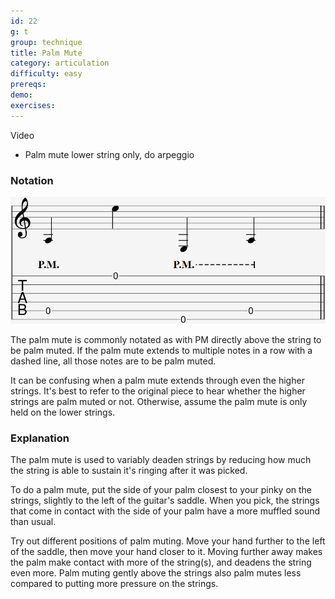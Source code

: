 ```yaml
---
id: 22
g: t
group: technique
title: Palm Mute
category: articulation
difficulty: easy
prereqs: 
demo: 
exercises:
---
```


Video
- Palm mute lower string only, do arpeggio

### Notation

<div class="tabImg">
  <img src="palm-mute.jpg" />
</div>

The palm mute is commonly notated as with PM directly above the string to be palm muted. If the palm mute extends to multiple notes in a row with a dashed line, all those notes are to be palm muted.

It can be confusing when a palm mute extends through even the <span class="tt" data-tip="the strings with the higher pitches, or at the top of the tab">higher strings</span>. It's best to refer to the original piece to hear whether the higher strings are palm muted or not. Otherwise, assume the palm mute is only held on the lower strings.

### Explanation

The palm mute is used to variably deaden strings by reducing how much the string is able to sustain it's ringing after it was picked.

To do a palm mute, put the side of your palm closest to your pinky on the strings, slightly to the left of the guitar's <span class="tt" data-tip="white strip that touches your strings next to your picking hand">saddle</span>. When you pick, the strings that come in contact with the side of your palm have a more muffled sound than usual.

Try out different positions of palm muting. Move your hand further to the left of the saddle, then move your hand closer to it. Moving further away makes the palm make contact with more of the string(s), and deadens the string even more. Palm muting gently above the strings also palm mutes less compared to putting more pressure on the strings.